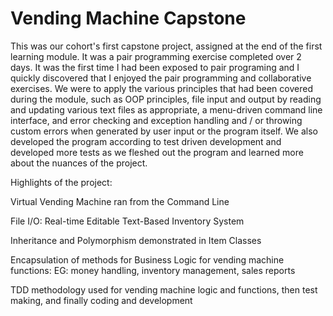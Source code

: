 # Vending Machine Capstone

This was our cohort's first capstone project, assigned at the end of the first learning module. It was a pair programming exercise completed over 2 days. It was the first time I had been exposed to pair programing and I quickly discovered that I enjoyed the pair programming and collaborative exercises. We were to apply the various principles that had been covered during the module, such as OOP principles, file input and output by reading and updating various text files as appropriate, a menu-driven command line interface, and error checking and exception handling and / or throwing custom errors when generated by user input or the program itself. We also developed the program according to test driven development and developed more tests as we fleshed out the program and learned more about the nuances of the project.


Highlights of the project:

Virtual Vending Machine ran from the Command Line

File I/O: Real-time Editable Text-Based Inventory System

Inheritance and Polymorphism demonstrated in Item Classes

Encapsulation of methods for Business Logic for vending machine functions: EG: money handling, inventory management, sales reports

TDD methodology used for vending machine logic and functions, then test making, and finally coding and development
